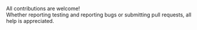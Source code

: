 All contributions are welcome!  
Whether reporting testing and reporting bugs or submitting pull requests, all help is appreciated.
